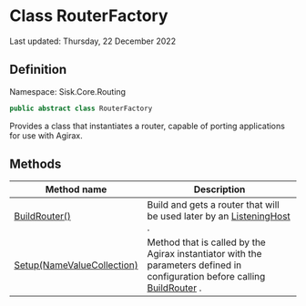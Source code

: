 # Class RouterFactory
Last updated: Thursday, 22 December 2022

## Definition
Namespace: Sisk.Core.Routing

```csharp
public abstract class RouterFactory
```

Provides a class that instantiates a router, capable of porting applications for use with Agirax.

## Methods

| Method name | Description |
| --- | --- |
| [BuildRouter()](/spec/Sisk/Core/Routing/RouterFactory/BuildRouter--) | Build and gets a router that will be used later by an [ListeningHost](/spec/Sisk/Core/Http/ListeningHost) . | 
| [Setup(NameValueCollection)](/spec/Sisk/Core/Routing/RouterFactory/Setup--NameValueCollection) | Method that is called by the Agirax instantiator with the parameters defined in configuration before calling [BuildRouter](/spec/Sisk/Core/Routing/RouterFactory/BuildRouter) . | 

